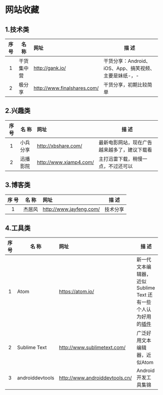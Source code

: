 # 网站收藏
## 1.技术类

序 号 | 名 称   | 网址                          | 描 述
:-: | ----- | :-------------------------- | ----------------------------------
1   | 干货集中营 | http://gank.io/             | 干货分享：Android、iOS、App、搞笑视频、主要是妹纸-，-
2   | 极分享   | http://www.finalshares.com/ | 干货分享，初期比较简单

## 2.兴趣类

序 号 | 名 称  | 网址                     | 描 述
:-: | ---- | :--------------------- | ----------------------
1   | 小兵分享 | http://xbshare.com/    | 最新电影网站，现在广告越来越多了，建议下载看
2   | 迅播影院 | http://www.xiamp4.com/ | 主打迅雷下载，稍慢一点，不过还可以

## 3.博客类

序 号 | 名 称 | 网址                      | 描 述
:-: | --- | :---------------------- | ----
1   | 杰居风 | http://www.jayfeng.com/ | 技术分享

## 4.工具类

序 号 | 名 称             | 网址                             | 描 述
:-: | --------------- | :----------------------------- | ---------------------------------------------------------
1   | Atom            | https://atom.io/               | 新一代文本编辑器，近似Sublime Text  还有一些个人认为好用的[插件](atom/plugins.md)
2   | Sublime Text    | http://www.sublimetext.com/    | 广泛好用文本编辑器，近似Atom
3   | androiddevtools | http://www.androiddevtools.cn/ | Android开发工具集锦

